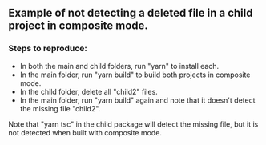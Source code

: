 ## Example of not detecting a deleted file in a child project in composite mode.

### Steps to reproduce:
* In both the main and child folders, run "yarn" to install each.
* In the main folder, run "yarn build" to build both projects in composite mode.
* In the child folder, delete all "child2" files.
* In the main folder, run "yarn build" again and note that it doesn't detect the missing file "child2".

Note that "yarn tsc" in the child package will detect the missing file, but it is not detected
when built with composite mode.